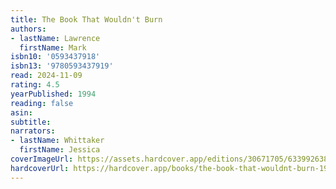 ```yaml
---
title: The Book That Wouldn't Burn
authors:
- lastName: Lawrence
  firstName: Mark
isbn10: '0593437918'
isbn13: '9780593437919'
read: 2024-11-09
rating: 4.5
yearPublished: 1994
reading: false
asin:
subtitle:
narrators:
- lastName: Whittaker
  firstName: Jessica
coverImageUrl: https://assets.hardcover.app/editions/30671705/6339926388290658.jpg
hardcoverUrl: https://hardcover.app/books/the-book-that-wouldnt-burn-1994/editions/30671705
---
```

